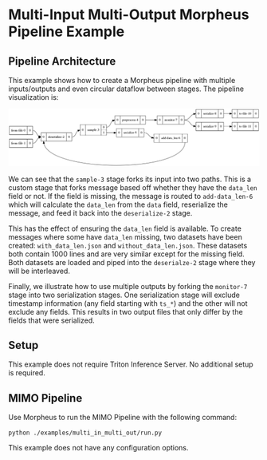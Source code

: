 <!--
# Copyright (c) 2021, NVIDIA CORPORATION. All rights reserved.
#
# Redistribution and use in source and binary forms, with or without
# modification, are permitted provided that the following conditions
# are met:
#  * Redistributions of source code must retain the above copyright
#    notice, this list of conditions and the following disclaimer.
#  * Redistributions in binary form must reproduce the above copyright
#    notice, this list of conditions and the following disclaimer in the
#    documentation and/or other materials provided with the distribution.
#  * Neither the name of NVIDIA CORPORATION nor the names of its
#    contributors may be used to endorse or promote products derived
#    from this software without specific prior written permission.
#
# THIS SOFTWARE IS PROVIDED BY THE COPYRIGHT HOLDERS ``AS IS'' AND ANY
# EXPRESS OR IMPLIED WARRANTIES, INCLUDING, BUT NOT LIMITED TO, THE
# IMPLIED WARRANTIES OF MERCHANTABILITY AND FITNESS FOR A PARTICULAR
# PURPOSE ARE DISCLAIMED.  IN NO EVENT SHALL THE COPYRIGHT OWNER OR
# CONTRIBUTORS BE LIABLE FOR ANY DIRECT, INDIRECT, INCIDENTAL, SPECIAL,
# EXEMPLARY, OR CONSEQUENTIAL DAMAGES (INCLUDING, BUT NOT LIMITED TO,
# PROCUREMENT OF SUBSTITUTE GOODS OR SERVICES; LOSS OF USE, DATA, OR
# PROFITS; OR BUSINESS INTERRUPTION) HOWEVER CAUSED AND ON ANY THEORY
# OF LIABILITY, WHETHER IN CONTRACT, STRICT LIABILITY, OR TORT
# (INCLUDING NEGLIGENCE OR OTHERWISE) ARISING IN ANY WAY OUT OF THE USE
# OF THIS SOFTWARE, EVEN IF ADVISED OF THE POSSIBILITY OF SUCH DAMAGE.
-->

# Multi-Input Multi-Output Morpheus Pipeline Example

## Pipeline Architecture

This example shows how to create a Morpheus pipeline with multiple inputs/outputs and even circular dataflow between stages. The pipeline visualization is:

![MIMO Pipeline](mimo_pipeline.png)

We can see that the `sample-3` stage forks its input into two paths. This is a custom stage that forks message based off whether they have the `data_len` field or not. If the field is missing, the message is routed to `add-data_len-6` which will calculate the `data_len` from the `data` field, reserialize the message, and feed it back into the `deserialize-2` stage.

This has the effect of ensuring the `data_len` field is available. To create messages where some have `data_len` missing, two datasets have been created: `with_data_len.json` and `without_data_len.json`. These datasets both contain 1000 lines and are very similar except for the missing field. Both datasets are loaded and piped into the `deserialze-2` stage where they will be interleaved.

Finally, we illustrate how to use multiple outputs by forking the `monitor-7` stage into two serialization stages. One serialization stage will exclude timestamp information (any field starting with `ts_*`) and the other will not exclude any fields. This results in two output files that only differ by the fields that were serialized.

## Setup

This example does not require Triton Inference Server. No additional setup is required.




## MIMO Pipeline
Use Morpheus to run the MIMO Pipeline with the following command:

```
python ./examples/multi_in_multi_out/run.py
```

This example does not have any configuration options.